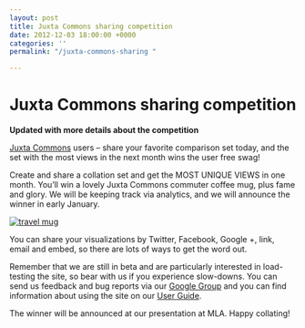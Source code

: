 ```yaml
---
layout: post
title: Juxta Commons sharing competition
date: 2012-12-03 18:00:00 +0000
categories: ''
permalink: "/juxta-commons-sharing "

---
```

# Juxta Commons sharing competition

**Updated with more details about the competition**

[Juxta Commons](http://juxtacommons.org/) users – share your favorite comparison set today, and the set with the most views in the next month wins the user free swag!

Create and share a collation set and get the MOST UNIQUE VIEWS in one month. You’ll win a lovely Juxta Commons commuter coffee mug, plus fame and glory. We will be keeping track via analytics, and we will announce the winner in early January.

[![](/wp-content/uploads/2012/12/travel_mug.jpg "travel mug")](http://dev-juxtasoftware.pantheonsite.io/wp-content/uploads/2012/12/travel_mug.jpg)

You can share your visualizations by Twitter, Facebook, Google +, link, email and embed, so there are lots of ways to get the word out.

Remember that we are still in beta and are particularly interested in load-testing the site, so bear with us if you experience slow-downs. You can send us feedback and bug reports via our [Google Group](https://groups.google.com/forum/?hl=en&fromgroups#!forum/juxta-dev) and you can find information about using the site on our [User Guide](http://www.juxtacommons.org/guide).

The winner will be announced at our presentation at MLA. Happy collating!